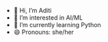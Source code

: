 - 👋 Hi, I’m Aditi
- 👀 I’m interested in AI/ML
- 🌱 I’m currently learning Python
- 😄 Pronouns: she/her

<!---
the-aditi/the-aditi is a ✨ special ✨ repository because its `README.md` (this file) appears on your GitHub profile.
You can click the Preview link to take a look at your changes.
--->
